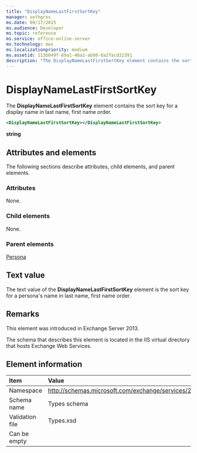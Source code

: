```yaml
---
title: "DisplayNameLastFirstSortKey"
manager: sethgros
ms.date: 09/17/2015
ms.audience: Developer
ms.topic: reference
ms.service: office-online-server
ms.technology: ews
ms.localizationpriority: medium
ms.assetid: 113b049f-69a1-40a3-ab98-8a2facd32391
description: "The DisplayNameLastFirstSortKey element contains the sort key for a display name in last name, first name order."
---
```


# DisplayNameLastFirstSortKey

The **DisplayNameLastFirstSortKey** element contains the sort key for a display name in last name, first name order. 
  
```XML
<DisplayNameLastFirstSortKey></DisplayNameLastFirstSortKey>
```

**string**

## Attributes and elements

The following sections describe attributes, child elements, and parent elements.
  
### Attributes

None.
  
### Child elements

None.
  
### Parent elements

[Persona](persona.md)
  
## Text value

The text value of the **DisplayNameLastFirstSortKey** element is the sort key for a persona's name in last name, first name order. 
  
## Remarks

This element was introduced in Exchange Server 2013.
  
The schema that describes this element is located in the IIS virtual directory that hosts Exchange Web Services.
  
## Element information

|Item|Value|
|:-----|:-----|
|Namespace  <br/> |http://schemas.microsoft.com/exchange/services/2006/types  <br/> |
|Schema name  <br/> |Types schema  <br/> |
|Validation file  <br/> |Types.xsd  <br/> |
|Can be empty  <br/> ||

